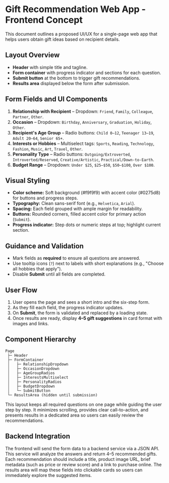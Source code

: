 # Gift Recommendation Web App - Frontend Concept

This document outlines a proposed UI/UX for a single-page web app that helps users obtain gift ideas based on recipient details.

## Layout Overview
- **Header** with simple title and tagline.
- **Form container** with progress indicator and sections for each question.
- **Submit button** at the bottom to trigger gift recommendations.
- **Results area** displayed below the form after submission.

## Form Fields and UI Components
1. **Relationship with Recipient** – Dropdown: `Friend`, `Family`, `Colleague`, `Partner`, `Other`.
2. **Occasion** – Dropdown: `Birthday`, `Anniversary`, `Graduation`, `Holiday`, `Other`.
3. **Recipient's Age Group** – Radio buttons: `Child 0–12`, `Teenager 13–19`, `Adult 20–64`, `Senior 65+`.
4. **Interests or Hobbies** – Multiselect tags: `Sports`, `Reading`, `Technology`, `Fashion`, `Music`, `Art`, `Travel`, `Other`.
5. **Personality Type** – Radio buttons: `Outgoing/Extroverted`, `Introverted/Reserved`, `Creative/Artistic`, `Practical/Down-to-Earth`.
6. **Budget Range** – Dropdown: `Under $25`, `$25–$50`, `$50–$100`, `Over $100`.

## Visual Styling
- **Color scheme:** Soft background (#f9f9f9) with accent color (#0275d8) for buttons and progress steps.
- **Typography:** Clean sans-serif font (e.g., `Helvetica`, `Arial`).
- **Spacing:** Each field grouped with ample margin for readability.
- **Buttons:** Rounded corners, filled accent color for primary action (`Submit`).
- **Progress indicator:** Step dots or numeric steps at top; highlight current section.

## Guidance and Validation
- Mark fields as **required** to ensure all questions are answered.
- Use tooltip icons (`?`) next to labels with short explanations (e.g., "Choose all hobbies that apply").
- Disable **Submit** until all fields are completed.

## User Flow
1. User opens the page and sees a short intro and the six-step form.
2. As they fill each field, the progress indicator updates.
3. On **Submit**, the form is validated and replaced by a loading state.
4. Once results are ready, display **4–5 gift suggestions** in card format with images and links.

## Component Hierarchy
```
Page
 ├─ Header
 ├─ FormContainer
 │   ├─ RelationshipDropdown
 │   ├─ OccasionDropdown
 │   ├─ AgeGroupRadios
 │   ├─ InterestsMultiselect
 │   ├─ PersonalityRadios
 │   ├─ BudgetDropdown
 │   └─ SubmitButton
 └─ ResultsArea (hidden until submission)
```

This layout keeps all required questions on one page while guiding the user step by step. It minimizes scrolling, provides clear call-to-action, and presents results in a dedicated area so users can easily review the recommendations.


## Backend Integration
The frontend will send the form data to a backend service via a JSON API.
This service will analyze the answers and return 4–5 recommended gifts.
Each recommendation should include a title, product image URL, brief metadata (such as price or review score) and a link to purchase online.
The results area will map these fields into clickable cards so users can immediately explore the suggested items.

